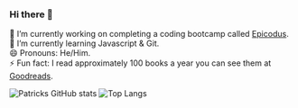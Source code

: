 ### Hi there 👋

🔭 I’m currently working on completing a coding bootcamp called <a href="https://www.epicodus.com/" target="_blank">Epicodus</a>.<br>
🌱 I’m currently learning Javascript & Git.<br>
😄 Pronouns: He/Him.<br>
⚡ Fun fact: I read approximately 100 books a year you can see them at <a href="https://www.goodreads.com/user/show/126122045-patrick-dolan" target="_blank">Goodreads</a>.<br>

![Patricks GitHub stats](https://github-readme-stats.vercel.app/api?username=patrick-dolan&show_icons=true&theme=dark&)
![Top Langs](https://github-readme-stats.vercel.app/api/top-langs/?username=anuraghazra&layout=compact&theme=dark)

